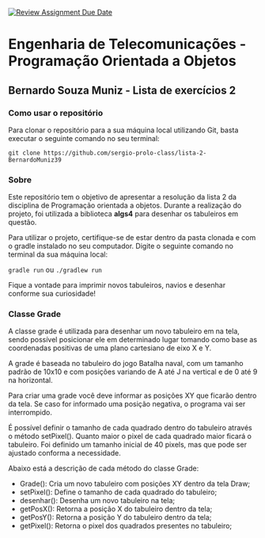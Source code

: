 [![Review Assignment Due Date](https://classroom.github.com/assets/deadline-readme-button-22041afd0340ce965d47ae6ef1cefeee28c7c493a6346c4f15d667ab976d596c.svg)](https://classroom.github.com/a/KKrNRA9P)

# Engenharia de Telecomunicações - Programação Orientada a Objetos
## Bernardo Souza Muniz - Lista de exercícios 2

### Como usar o repositório
Para clonar o repositório para a sua máquina local utilizando Git, basta executar o seguinte comando no seu terminal:

`git clone https://github.com/sergio-prolo-class/lista-2-BernardoMuniz39`

### Sobre
Este repositório tem o objetivo de apresentar a resolução da lista 2 da disciplina de Programação orientada a objetos. Durante a realização do projeto, foi utilizada a biblioteca **algs4** para desenhar os tabuleiros em questão.

Para utilizar o projeto, certifique-se de estar dentro da pasta clonada e com o gradle instalado no seu computador. Digite o seguinte comando no terminal da sua máquina local:

`gradle run` ou `./gradlew run`

Fique a vontade para imprimir novos tabuleiros, navios e desenhar conforme sua curiosidade!

### Classe Grade
A classe grade é utilizada para desenhar um novo tabuleiro em na tela, sendo possível posicionar ele em determinado lugar tomando como base as coordenadas positivas de uma plano cartesiano de eixo X e Y. 

A grade é baseada no tabuleiro do jogo Batalha naval, com um tamanho padrão de 10x10 e com posições variando de A até J na vertical e de 0 até 9 na horizontal.

Para criar uma grade você deve informar as posições XY que ficarão dentro da tela. Se caso for informado uma posição negativa, o programa vai ser interrompido.

É possível definir o tamanho de cada quadrado dentro do tabuleiro através o método setPixel(). Quanto maior o pixel de cada quadrado maior ficará o tabuleiro. Foi definido um tamanho inicial de 40 pixels, mas que pode ser ajustado conforma a necessidade.

Abaixo está a descrição de cada método do classe Grade:
- Grade(): Cria um novo tabuleiro com posições XY dentro da tela Draw;
- setPixel(): Define o tamanho de cada quadrado do tabuleiro;
- desenhar(): Desenha um novo tabuleiro na tela;
- getPosX(): Retorna a posição X do tabuleiro dentro da tela;
- getPosY(): Retorna a posição Y do tabuleiro dentro da tela;
- getPixel(): Retorna o pixel dos quadrados presentes no tabuleiro; 


